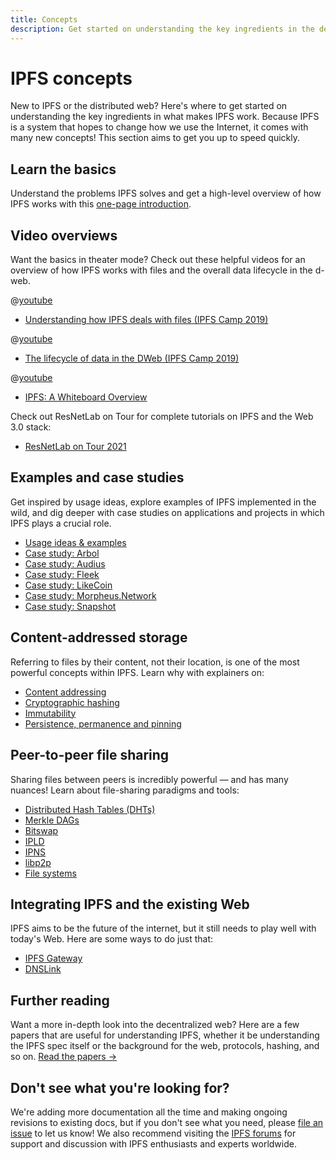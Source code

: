 ```yaml
---
title: Concepts
description: Get started on understanding the key ingredients in the decentralized web and how IPFS works.
---
```


# IPFS concepts

New to IPFS or the distributed web? Here's where to get started on understanding the key ingredients in what makes IPFS work. Because IPFS is a system that hopes to change how we use the Internet, it comes with many new concepts! This section aims to get you up to speed quickly.

## Learn the basics

Understand the problems IPFS solves and get a high-level overview of how IPFS works with this [one-page introduction](../concepts/ipfs-primer.md).

## Video overviews

Want the basics in theater mode? Check out these helpful videos for an overview of how IPFS works with files and the overall data lifecycle in the d-web.

@[youtube](Z5zNPwMDYGg)

- [Understanding how IPFS deals with files (IPFS Camp 2019)](https://youtu.be/Z5zNPwMDYGg)

@[youtube](fLUq0RkiTBA)

- [The lifecycle of data in the DWeb (IPFS Camp 2019)](https://youtu.be/fLUq0RkiTBA)

@[youtube](J-drqD2UebM)

- [IPFS: A Whiteboard Overview](https://www.youtube.com/watch?v=J-drqD2UebM)

Check out ResNetLab on Tour for complete tutorials on IPFS and the Web 3.0 stack:

- [ResNetLab on Tour 2021](https://research.protocol.ai/tutorials/resnetlab-on-tour/)

## Examples and case studies

Get inspired by usage ideas, explore examples of IPFS implemented in the wild, and dig deeper with case studies on applications and projects in which IPFS plays a crucial role.

- [Usage ideas & examples](usage-ideas-examples.md)
- [Case study: Arbol](case-study-arbol.md)
- [Case study: Audius](case-study-audius.md)
- [Case study: Fleek](case-study-fleek.md)
- [Case study: LikeCoin](case-study-likecoin.md)
- [Case study: Morpheus.Network](case-study-morpheus.md)
- [Case study: Snapshot](case-study-snapshot.md)

## Content-addressed storage

Referring to files by their content, not their location, is one of the most powerful concepts within IPFS. Learn why with explainers on:

- [Content addressing](content-addressing.md)
- [Cryptographic hashing](hashing.md)
- [Immutability](immutability.md)
- [Persistence, permanence and pinning](persistence.md)

## Peer-to-peer file sharing

Sharing files between peers is incredibly powerful — and has many nuances! Learn about file-sharing paradigms and tools:

- [Distributed Hash Tables (DHTs)](dht.md)
- [Merkle DAGs](merkle-dag.md)
- [Bitswap](bitswap.md)
- [IPLD](ipld.md)
- [IPNS](ipns.md)
- [libp2p](libp2p.md)
- [File systems](file-systems.md)

## Integrating IPFS and the existing Web

IPFS aims to be the future of the internet, but it still needs to play well with today's Web. Here are some ways to do just that:

- [IPFS Gateway](ipfs-gateway.md)
- [DNSLink](dnslink.md)

## Further reading

Want a more in-depth look into the decentralized web? Here are a few papers that are useful for understanding IPFS, whether it be understanding the IPFS spec itself or the background for the web, protocols, hashing, and so on. [Read the papers →](further-reading/academic-papers.md)

## Don't see what you're looking for?

We're adding more documentation all the time and making ongoing revisions to existing docs, but if you don't see what you need, please [file an issue](https://github.com/ipfs/ipfs-docs/issues/new?assignees=&labels=OKR+3%3A+Content+Improvement%2C+docs-ipfs&template=content-request.md&title=%5BCONTENT+REQUEST%5D+%28add+your+title+here%21%29) to let us know! We also recommend visiting the [IPFS forums](https://discuss.ipfs.tech/) for support and discussion with IPFS enthusiasts and experts worldwide.
